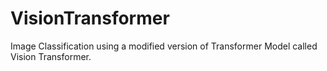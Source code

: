 # VisionTransformer
Image Classification using a modified version of Transformer Model called Vision Transformer.

